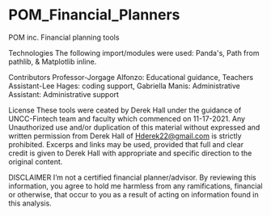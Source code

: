 # POM_Financial_Planners
POM inc. Financial planning tools


Technologies
The following import/modules were used: Panda's, Path from pathlib, & Matplotlib inline.

Contributors
Professor-Jorgage Alfonzo: Educational guidance, Teachers Assistant-Lee Hages: coding support, Gabriella Manis: Administrative Assistant: Administrative support

License
These tools were ceated by Derek Hall under the guidance of UNCC-Fintech team and faculty which commenced on 11-17-2021. Any Unauthorized use and/or duplication of this material without expressed and written permission from Derek Hall of Hderek22@gmail.com is strictly prohibited. Excerps and links may be used, provided that full and clear credit is given to Derek Hall with appropriate and specific direction to the original content.

DISCLAIMER
I’m not a certified financial planner/advisor. By reviewing this information, you agree to hold me harmless from any ramifications, financial or otherwise, that occur to you as a result of acting on information found in this analysis.
